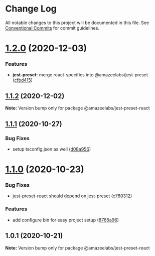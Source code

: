 # Change Log

All notable changes to this project will be documented in this file.
See [Conventional Commits](https://conventionalcommits.org) for commit guidelines.

# [1.2.0](https://github.com/AmazeeLabs/silverback-mono/compare/@amazeelabs/jest-preset-react@1.1.2...@amazeelabs/jest-preset-react@1.2.0) (2020-12-03)


### Features

* **jest-preset:** merge react-specifics into @amazeelabs/jest-preset ([cfbd415](https://github.com/AmazeeLabs/silverback-mono/commit/cfbd4159c9354782fd4e45b0e27da8175a2fdcbf))





## [1.1.2](https://github.com/AmazeeLabs/silverback-mono/compare/@amazeelabs/jest-preset-react@1.1.1...@amazeelabs/jest-preset-react@1.1.2) (2020-12-02)

**Note:** Version bump only for package @amazeelabs/jest-preset-react





## [1.1.1](https://github.com/AmazeeLabs/silverback-mono/compare/@amazeelabs/jest-preset-react@1.1.0...@amazeelabs/jest-preset-react@1.1.1) (2020-10-27)


### Bug Fixes

* setup tsconfig.json as well ([d08a956](https://github.com/AmazeeLabs/silverback-mono/commit/d08a9562a550018dcdb003296434c44a8fe6b110))





# [1.1.0](https://github.com/AmazeeLabs/silverback-mono/compare/@amazeelabs/jest-preset-react@1.0.1...@amazeelabs/jest-preset-react@1.1.0) (2020-10-23)


### Bug Fixes

* jest-preset-react should depend on jest-preset ([c760312](https://github.com/AmazeeLabs/silverback-mono/commit/c7603126295592c891189c84e45defce55c06396))


### Features

* add configure bin for easy project setup ([8766a96](https://github.com/AmazeeLabs/silverback-mono/commit/8766a966ef5cfb400a7f99ba5fe74975894f911d))





## 1.0.1 (2020-10-21)

**Note:** Version bump only for package @amazeelabs/jest-preset-react
